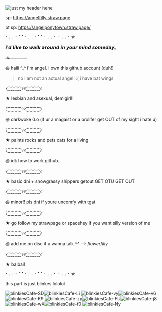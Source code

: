 ![just my header hehe](https://github.com/user-attachments/assets/f98e2719-ec2f-46b7-b2f8-04f3c587ffb5 "meow")

sp: https://angelfilly.straw.page

pt sp: https://angelponytown.straw.page/

⠂⠄⠄⠂⠁⠁⠂⠄⠄⠂⠁⠁⠂⠄⠄⠂ ⠂⠄⠄⠂☆

𝙞'𝙙 𝙡𝙞𝙠𝙚 𝙩𝙤 𝙬𝙖𝙡𝙠 𝙖𝙧𝙤𝙪𝙣𝙙 𝙞𝙣 𝙮𝙤𝙪𝙧 𝙢𝙞𝙣𝙙 𝙨𝙤𝙢𝙚𝙙𝙖𝙮｡

‎ـــــــــــــــــــﮩ٨ـ

꩜ haiii ^_^ i'm angel. i own this github account (duh!) 
> no i am not an actual angel! :( i have bat wings

꒰⁐⁐⁐⁐୨୧⁐⁐⁐⁐꒱

★ lesbian and asexual, demigirl!!

꒰⁐⁐⁐⁐୨୧⁐⁐⁐⁐꒱

꩜ darkwoke 0.o (if ur a magaist or a prolifer get OUT of my sight i hate u)

꒰⁐⁐⁐⁐୨୧⁐⁐⁐⁐꒱

★ paints rocks and pets cats for a living

꒰⁐⁐⁐⁐୨୧⁐⁐⁐⁐꒱

꩜ idk how to work github.

꒰⁐⁐⁐⁐୨୧⁐⁐⁐⁐꒱

★ basic dni + snowgrassy shippers getout GET OTU GET OUT

꒰⁐⁐⁐⁐୨୧⁐⁐⁐⁐꒱

꩜ minor!! pls dni if youre uncomfy with tgat

꒰⁐⁐⁐⁐୨୧⁐⁐⁐⁐꒱

★ go follow my strawpage or spacehey if you want silly version of me

꒰⁐⁐⁐⁐୨୧⁐⁐⁐⁐꒱

꩜ add me on disc if u wanna talk ^_^ --> flowerfilly_

꒰⁐⁐⁐⁐୨୧⁐⁐⁐⁐꒱

★ baibai!

⠂⠄⠄⠂⠁⠁⠂⠄⠄⠂⠁⠁⠂⠄⠄⠂ ⠂⠄⠄⠂☆

this part is just blinkes lololol

![blinkiesCafe-SD](https://github.com/user-attachments/assets/8994efcd-18bb-4bd7-a733-77a2de2f2430)![blinkiesCafe-Li](https://github.com/user-attachments/assets/bbe442b0-2565-46eb-af2d-be48bd041676) ![blinkiesCafe-vy](https://github.com/user-attachments/assets/75d67dce-cfc8-49e2-98ea-52479c9ebbb7)![blinkiesCafe-v6](https://github.com/user-attachments/assets/a979cc9a-1c35-415b-8ece-553d75075525) ![blinkiesCafe-K9](https://github.com/user-attachments/assets/a291acb8-c19d-42b8-ab1f-58c50f1e95a6) ![blinkiesCafe-zp](https://github.com/user-attachments/assets/5005f5f0-b46d-4b69-b512-a181de0e851d)![blinkiesCafe-FU](https://github.com/user-attachments/assets/1aa94f3e-e720-43a5-a603-8b1a52b66281)![blinkiesCafe-j8](https://github.com/user-attachments/assets/45b5cab0-0270-407d-8eb4-815060b7df3a)![blinkiesCafe-wX](https://github.com/user-attachments/assets/1435d469-f0dd-4e8a-ab29-343365395e37)![blinkiesCafe-f0](https://github.com/user-attachments/assets/17a5b2cb-f8e0-40a3-92c6-8039b30fc2eb) ![blinkiesCafe-Ny](https://github.com/user-attachments/assets/c4843031-e5c0-42b9-ba80-f256e11c064d)
